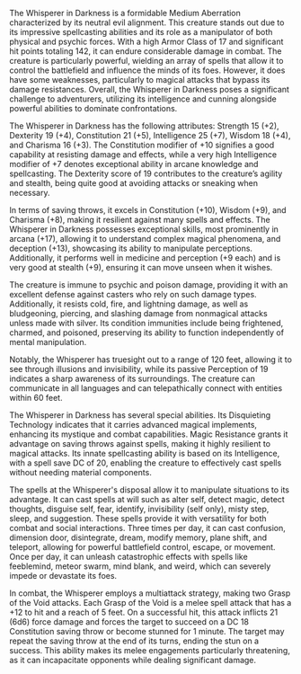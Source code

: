 The Whisperer in Darkness is a formidable Medium Aberration characterized by its neutral evil alignment. This creature stands out due to its impressive spellcasting abilities and its role as a manipulator of both physical and psychic forces. With a high Armor Class of 17 and significant hit points totaling 142, it can endure considerable damage in combat. The creature is particularly powerful, wielding an array of spells that allow it to control the battlefield and influence the minds of its foes. However, it does have some weaknesses, particularly to magical attacks that bypass its damage resistances. Overall, the Whisperer in Darkness poses a significant challenge to adventurers, utilizing its intelligence and cunning alongside powerful abilities to dominate confrontations.

The Whisperer in Darkness has the following attributes: Strength 15 (+2), Dexterity 19 (+4), Constitution 21 (+5), Intelligence 25 (+7), Wisdom 18 (+4), and Charisma 16 (+3). The Constitution modifier of +10 signifies a good capability at resisting damage and effects, while a very high Intelligence modifier of +7 denotes exceptional ability in arcane knowledge and spellcasting. The Dexterity score of 19 contributes to the creature’s agility and stealth, being quite good at avoiding attacks or sneaking when necessary. 

In terms of saving throws, it excels in Constitution (+10), Wisdom (+9), and Charisma (+8), making it resilient against many spells and effects. The Whisperer in Darkness possesses exceptional skills, most prominently in arcana (+17), allowing it to understand complex magical phenomena, and deception (+13), showcasing its ability to manipulate perceptions. Additionally, it performs well in medicine and perception (+9 each) and is very good at stealth (+9), ensuring it can move unseen when it wishes.

The creature is immune to psychic and poison damage, providing it with an excellent defense against casters who rely on such damage types. Additionally, it resists cold, fire, and lightning damage, as well as bludgeoning, piercing, and slashing damage from nonmagical attacks unless made with silver. Its condition immunities include being frightened, charmed, and poisoned, preserving its ability to function independently of mental manipulation.

Notably, the Whisperer has truesight out to a range of 120 feet, allowing it to see through illusions and invisibility, while its passive Perception of 19 indicates a sharp awareness of its surroundings. The creature can communicate in all languages and can telepathically connect with entities within 60 feet.

The Whisperer in Darkness has several special abilities. Its Disquieting Technology indicates that it carries advanced magical implements, enhancing its mystique and combat capabilities. Magic Resistance grants it advantage on saving throws against spells, making it highly resilient to magical attacks. Its innate spellcasting ability is based on its Intelligence, with a spell save DC of 20, enabling the creature to effectively cast spells without needing material components.

The spells at the Whisperer's disposal allow it to manipulate situations to its advantage. It can cast spells at will such as alter self, detect magic, detect thoughts, disguise self, fear, identify, invisibility (self only), misty step, sleep, and suggestion. These spells provide it with versatility for both combat and social interactions. Three times per day, it can cast confusion, dimension door, disintegrate, dream, modify memory, plane shift, and teleport, allowing for powerful battlefield control, escape, or movement. Once per day, it can unleash catastrophic effects with spells like feeblemind, meteor swarm, mind blank, and weird, which can severely impede or devastate its foes.

In combat, the Whisperer employs a multiattack strategy, making two Grasp of the Void attacks. Each Grasp of the Void is a melee spell attack that has a +12 to hit and a reach of 5 feet. On a successful hit, this attack inflicts 21 (6d6) force damage and forces the target to succeed on a DC 18 Constitution saving throw or become stunned for 1 minute. The target may repeat the saving throw at the end of its turns, ending the stun on a success. This ability makes its melee engagements particularly threatening, as it can incapacitate opponents while dealing significant damage.